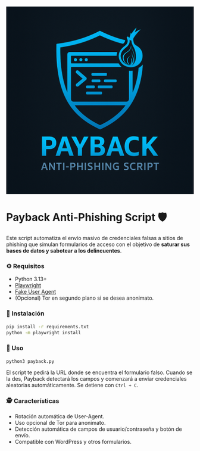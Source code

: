 
![Payback Logo](./payback-logo.png)


# Payback Anti-Phishing Script 🛡️

Este script automatiza el envío masivo de credenciales falsas a sitios de phishing que simulan formularios de acceso con el objetivo de **saturar sus bases de datos y sabotear a los delincuentes**.

### ⚙️ Requisitos

- Python 3.13+
- [Playwright](https://playwright.dev/python/)
- [Fake User Agent](https://pypi.org/project/fake-useragent/)
- (Opcional) Tor en segundo plano si se desea anonimato.

### 🚀 Instalación

```bash
pip install -r requirements.txt
python -m playwright install
```

### 🧠 Uso

```bash
python3 payback.py
```

El script te pedirá la URL donde se encuentra el formulario falso. Cuando se la des, Payback detectará los campos y comenzará a enviar credenciales aleatorias automáticamente. Se detiene con `Ctrl + C`.

### 🕵️ Características

- Rotación automática de User-Agent.
- Uso opcional de Tor para anonimato.
- Detección automática de campos de usuario/contraseña y botón de envío.
- Compatible con WordPress y otros formularios.
